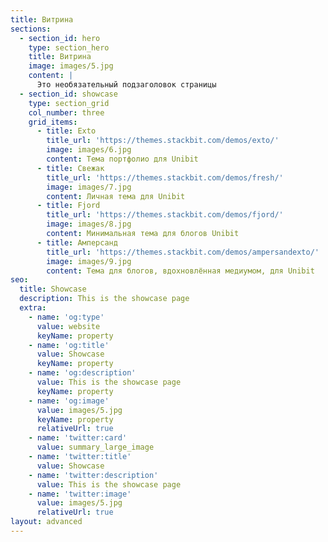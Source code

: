 ```yaml
---
title: Витрина
sections:
  - section_id: hero
    type: section_hero
    title: Витрина
    image: images/5.jpg
    content: |
      Это необязательный подзаголовок страницы
  - section_id: showcase
    type: section_grid
    col_number: three
    grid_items:
      - title: Exto
        title_url: 'https://themes.stackbit.com/demos/exto/'
        image: images/6.jpg
        content: Тема портфолио для Unibit
      - title: Свежак
        title_url: 'https://themes.stackbit.com/demos/fresh/'
        image: images/7.jpg
        content: Личная тема для Unibit
      - title: Fjord
        title_url: 'https://themes.stackbit.com/demos/fjord/'
        image: images/8.jpg
        content: Минимальная тема для блогов Unibit
      - title: Амперсанд
        title_url: 'https://themes.stackbit.com/demos/ampersandexto/'
        image: images/9.jpg
        content: Тема для блогов, вдохновлённая медиумом, для Unibit
seo:
  title: Showcase
  description: This is the showcase page
  extra:
    - name: 'og:type'
      value: website
      keyName: property
    - name: 'og:title'
      value: Showcase
      keyName: property
    - name: 'og:description'
      value: This is the showcase page
      keyName: property
    - name: 'og:image'
      value: images/5.jpg
      keyName: property
      relativeUrl: true
    - name: 'twitter:card'
      value: summary_large_image
    - name: 'twitter:title'
      value: Showcase
    - name: 'twitter:description'
      value: This is the showcase page
    - name: 'twitter:image'
      value: images/5.jpg
      relativeUrl: true
layout: advanced
---
```

